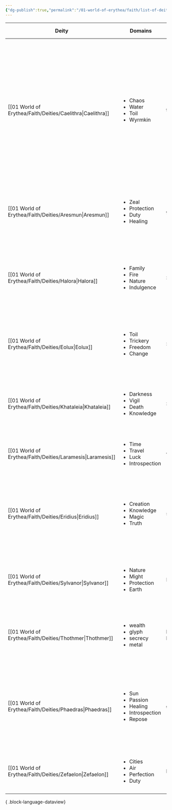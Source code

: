 ```yaml
---
{"dg-publish":true,"permalink":"/01-world-of-erythea/faith/list-of-deities/","title":"Deities","pinned":true,"dgShowInlineTitle":true,"noteIcon":""}
---
```




| Deity                                                         | Domains                                                                                    | Favored Weapon | Edicts                                                                                                                                                                                                                                                                              | Anathema                                                                                                                                                                                                                                                        | Spells                                                                                                                                                                                                                                                                                                   |
| ------------------------------------------------------------- | ------------------------------------------------------------------------------------------ | -------------- | ----------------------------------------------------------------------------------------------------------------------------------------------------------------------------------------------------------------------------------------------------------------------------------- | --------------------------------------------------------------------------------------------------------------------------------------------------------------------------------------------------------------------------------------------------------------- | -------------------------------------------------------------------------------------------------------------------------------------------------------------------------------------------------------------------------------------------------------------------------------------------------------- |
| [[01 World of Erythea/Faith/Deities/Caelithra\|Caelithra]] | <ul><li>Chaos</li><li>Water</li><li>Toil</li><li>Wyrmkin</li></ul>                         | trident        | Uphold the chaotic nature of the sea and life itself, embracing change and unpredictability; adapt to survive; Protect and defend family at all costs; Respects all creatures; Honor the cycle of creation and destruction, recognizing that pain and loss is a part of this cycle. | Disrespecting the sea or causing harm to it, such as polluting its waters; disrespecting the creatures; Betraying or causing harm to one's family; Denying or avoiding personal responsibility for one's actions, particularly in relation to revenge and dept. | <ul><li>1st: [summon animal](https://pf2easy.com/index.php?id=1531&name=summon_animal&year=2023)</li><li>5th: [control water](https://pf2easy.com/index.php?id=1265&name=control_water&year=2023)</li><li>6th: [dragon form](https://pf2easy.com/index.php?year=2023&id=1302&name=dragon_form)</li></ul> |
| [[01 World of Erythea/Faith/Deities/Aresmun\|Aresmun]]     | <ul><li>Zeal</li><li>Protection</li><li>Duty</li><li>Healing</li></ul>                     | greataxe       | protect those weaker than you; remain alert for danger; heal the injured and sick                                                                                                                                                                                                   | abandon allies in need, engage in needless destruction or bloodshed, intentionally slack on your duty                                                                                                                                                           | <ul><li>1st: [endure](https://pf2easy.com/index.php?id=5091&name=endure)</li><li>4th: [fire shield](https://pf2easy.com/index.php?id=1332&name=fire_shield)</li><li>6th: [wall of force](https://pf2easy.com/index.php?id=1578&name=wall_of_force)</li></ul>                                             |
| [[01 World of Erythea/Faith/Deities/Halora\|Halora]]       | <ul><li>Family</li><li>Fire</li><li>Nature</li><li>Indulgence</li></ul>                    | Sickle         | promoting family and community values, and celebrating life with joy and thanksgiving, ensuring abundance and prosperity of the family.                                                                                                                                             | disrespecting family, ungrateful or not celebrating life, abstention from alcohol or other celeberatory activities.                                                                                                                                             | <ul><li>1st: [verdant sprout](https://pf2easy.com/index.php?id=25540&name=verdant_sprout)</li><li>2nd: [hideous laughter](https://pf2easy.com/index.php?id=1364&name=hideous_laughter)</li><li>3rd: [cozy cabin](https://pf2easy.com/index.php?id=8493&name=cozy_cabin)</li></ul>                        |
| [[01 World of Erythea/Faith/Deities/Eolux\|Eolux]]         | <ul><li>Toil</li><li>Trickery</li><li>Freedom</li><li>Change</li></ul>                     | Shortsword     | confront oppression in all its forms, defend the common folk, overcome despair to seize victory                                                                                                                                                                                     | abandon those in need, enslave or oppress others, harm the innocent through direct or inadvertent action                                                                                                                                                        | <ul><li>1st: [illusory disguise](https://pf2easy.com/index.php?id=1373&name=illusory_disguise)</li><li>3rd: [enthrall](https://pf2easy.com/index.php?id=1318&name=enthrall)</li><li>5th: [cloak of colors](https://pf2easy.com/index.php?id=1255&name=cloak_of_colors)</li></ul>                         |
| [[01 World of Erythea/Faith/Deities/Khataleia\|Khataleia]] | <ul><li>Darkness</li><li>Vigil</li><li>Death</li><li>Knowledge</li></ul>                   | Scythe         | Respect the dead, destroy undead, treasure personal and family memories, ruminate on the past                                                                                                                                                                                       | Abandon someone who has no family, kill without thought, rob a tomb, trap a soul                                                                                                                                                                                | <ul><li>1st: [déjà vu](https://pf2easy.com/index.php?id=8496&name=déjà_vu)</li><li>3th: [hypercognition](https://pf2easy.com/index.php?id=1370&name=hypercognition)</li><li>5th: [crushing despair](https://pf2easy.com/index.php?id=1271&name=crushing_despair)</li></ul>                               |
| [[01 World of Erythea/Faith/Deities/Laramesis\|Laramesis]] | <ul><li>Time</li><li>Travel</li><li>Luck</li><li>Introspection</li></ul>                   | whip           | Travel and enrich ones experiences, strive to seek different perspectives                                                                                                                                                                                                           | Believe in hard truth, resist new experiences                                                                                                                                                                                                                   | <ul><li>1st: [fleet step](https://pf2easy.com/index.php?id=1336&name=fleet_step)</li><li>3rd: [haste](https://pf2easy.com/index.php?id=1361&name=haste)</li><li>6th: [mislead](https://pf2easy.com/index.php?id=1413&name=mislead)</li></ul>                                                             |
| [[01 World of Erythea/Faith/Deities/Eridius\|Eridius]]     | <ul><li>Creation</li><li>Knowledge</li><li>Magic</li><li>Truth</li></ul>                   | staff          | Learn and respect knowledge, always be inventive and continue to improve; respect the forge                                                                                                                                                                                         | intentionally create inferior works, disrespect books and other medium of knowledge, fabricate false knowledge or commit academic fraud                                                                                                                         | <ul><li>1st: [temporary tool](https://pf2easy.com/index.php?id=5108&name=temporary_tool)</li><li>3rd: [hypercognition](https://pf2easy.com/index.php?id=1370&name=hypercognition)</li><li>4th: [creation](https://pf2easy.com/index.php?id=1268&name=creation)</li></ul>                                 |
| [[01 World of Erythea/Faith/Deities/Sylvanor\|Sylvanor]]   | <ul><li>Nature</li><li>Might</li><li>Protection</li><li>Earth</li></ul>                    | Longbow        | cherish, protect, and respect nature in all its forms                                                                                                                                                                                                                               | bring civilization to intrude on the wild, create undead, despoil areas of natural beauty                                                                                                                                                                       | <ul><li>1st: [true strike](https://pf2easy.com/index.php?id=1560&name=true_strike)</li><li>3rd: [wall of thorns](https://pf2easy.com/index.php?id=1581&name=wall_of_thorns)</li><li>6th: [tangling creepers](https://pf2easy.com/index.php?id=1546&name=tangling_creepers)</li></ul>                     |
| [[01 World of Erythea/Faith/Deities/Thothmer\|Thothmer]]   | <ul><li>wealth</li><li>glyph</li><li>secrecy</li><li>metal</li></ul>                       | light hammer   | earn wealth through hard work and trade, follow the rule of law                                                                                                                                                                                                                     | engage in banditry or piracy, steal or pay for others' service inappropriately                                                                                                                                                                                  | <ul><li>1st: [illusory object](https://pf2easy.com/index.php?id=1374&name=illusory_object)</li><li>2nd: [comprehend language](https://pf2easy.com/index.php?id=1260&name=comprehend_language)</li><li>4th: [suggestion](https://pf2easy.com/index.php?id=1530&name=suggestion)</li></ul>                 |
| [[01 World of Erythea/Faith/Deities/Phaedras\|Phaedras]]   | <ul><li>Sun</li><li>Passion</li><li>Healing</li><li>Introspection</li><li>Repose</li></ul> | glaive         | Cherish and protect all forms of beauty, art, and love; the creation and sharing of music and poetry; Foster understanding and healing, both physical and emotional.                                                                                                                | intentionally spread sorrow or despair, destroy or deface works of art or beauty, harm or exploit the weak or those in need of healing                                                                                                                          | <ul><li>1st: soothe</li><li>4th: creation</li><li>6th: fire shield</li></ul>                                                                                                                                                                                                                             |
| [[01 World of Erythea/Faith/Deities/Zefaelon\|Zefaelon]]   | <ul><li>Cities</li><li>Air</li><li>Perfection</li><li>Duty</li></ul>                       | longsword      | Expand civilization, enforce justice through laws, eliminate chaos and corruption.                                                                                                                                                                                                  | Disobedience of laws, deliberately incite chaos, disrespecting authority.                                                                                                                                                                                       | <ul><li>1st: sure strike</li><li>3rd: lightning bolt</li><li>7th: disintergrate</li></ul>                                                                                                                                                                                                                |

{ .block-language-dataview}

